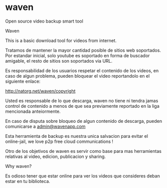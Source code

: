 # waven
Open source video backup smart tool

Waven

This is a basic download tool for videos from internet.

Tratamos de mantener la mayor cantidad posible de sitios web soportados.
Por estandar inicial, solo youtube es soportado en forma de buscador
amigable, el resto de sitios son soportados via URL.

Es responsabilidad de los usuarios respetar el contenido de los videos,
en caso de algun problema, pueden bloquear el video reportandolo en el 
siguiente enlace:

http://natorg.net/waven/copyright

Usted es responsable de lo que descarga, waven no tiene ni tendra jamas
control de contenido a menos de que sea previamente reportado en la liga
mencionada anteiormente.

En caso de disputa sobre bloqueo de algun contenido de descarga, pueden
comunicarse a admin@wavenapp.com

Esta herramienta de backup es nuestra unica salvacion para evitar el
online-jail, we love p2p free cloud communications !

Otro de los objetivos de waven es servir como base para mas herramientas
relativas al video, edicion, publicacion y sharing.

Why waven?

Es odioso tener que estar online para ver los videos que consideres deban
estar en tu biblioteca.

